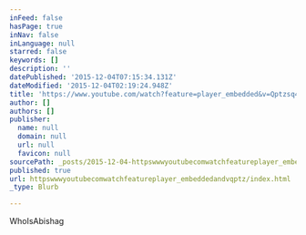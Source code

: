 ```yaml
---
inFeed: false
hasPage: true
inNav: false
inLanguage: null
starred: false
keywords: []
description: ''
datePublished: '2015-12-04T07:15:34.131Z'
dateModified: '2015-12-04T02:19:24.948Z'
title: 'https://www.youtube.com/watch?feature=player_embedded&v=Qptzsq4gwGc'
author: []
authors: []
publisher:
  name: null
  domain: null
  url: null
  favicon: null
sourcePath: _posts/2015-12-04-httpswwwyoutubecomwatchfeatureplayer_embeddedandvqptz.md
published: true
url: httpswwwyoutubecomwatchfeatureplayer_embeddedandvqptz/index.html
_type: Blurb

---
```

WhoIsAbishag